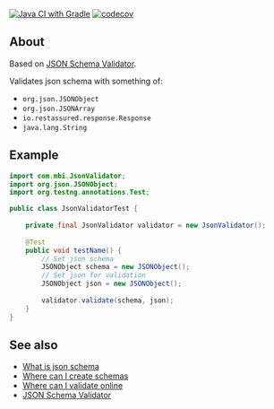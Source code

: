 [![Java CI with Gradle](https://github.com/mbi88/json-validator/actions/workflows/gradle.yml/badge.svg)](https://github.com/mbi88/json-validator/actions/workflows/gradle.yml)
[![codecov](https://codecov.io/gh/mbi88/json-validator/branch/master/graph/badge.svg)](https://codecov.io/gh/mbi88/json-validator)


## About
Based on <a href="https://github.com/everit-org/json-schema">JSON Schema Validator</a>.

Validates json schema with something of:
- `org.json.JSONObject`
- `org.json.JSONArray`
- `io.restassured.response.Response` 
- `java.lang.String`
  
## Example

```java
import com.mbi.JsonValidator;
import org.json.JSONObject;
import org.testng.annotations.Test;

public class JsonValidatorTest {
    
    private final JsonValidator validator = new JsonValidator();
    
    @Test
    public void testName() {
        // Set json schema
        JSONObject schema = new JSONObject();
        // Set json for validation
        JSONObject json = new JSONObject();
        
        validator.validate(schema, json);
    }
}
```

## See also
- <a href="http://json-schema.org/">What is json schema</a>
- <a href="https://jsonschema.net/">Where can I create schemas</a>
- <a href="http://www.jsonschemavalidator.net/">Where can I validate online</a>
- <a href="https://github.com/everit-org/json-schema">JSON Schema Validator</a>
 
